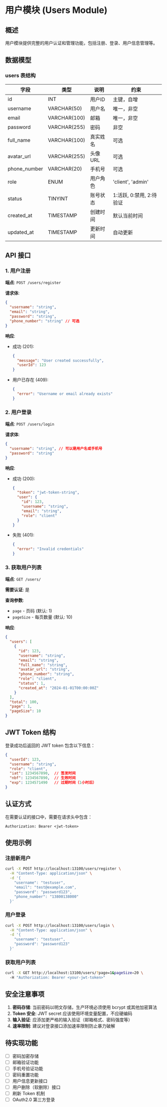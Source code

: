 # 用户模块 (Users Module)

## 概述

用户模块提供完整的用户认证和管理功能，包括注册、登录、用户信息管理等。

## 数据模型

### users 表结构

| 字段 | 类型 | 说明 | 约束 |
|------|------|------|------|
| id | INT | 用户ID | 主键，自增 |
| username | VARCHAR(50) | 用户名 | 唯一，非空 |
| email | VARCHAR(100) | 邮箱 | 唯一，非空 |
| password | VARCHAR(255) | 密码 | 非空 |
| full_name | VARCHAR(100) | 真实姓名 | 可选 |
| avatar_url | VARCHAR(255) | 头像URL | 可选 |
| phone_number | VARCHAR(20) | 手机号 | 可选 |
| role | ENUM | 用户角色 | 'client', 'admin' |
| status | TINYINT | 账号状态 | 1:活跃, 0:禁用, 2:待验证 |
| created_at | TIMESTAMP | 创建时间 | 默认当前时间 |
| updated_at | TIMESTAMP | 更新时间 | 自动更新 |

## API 接口

### 1. 用户注册

**端点**: `POST /users/register`

**请求体**:
```json
{
  "username": "string",
  "email": "string",
  "password": "string",
  "phone_number": "string" // 可选
}
```

**响应**:
- 成功 (201):
  ```json
  {
    "message": "User created successfully",
    "userId": 123
  }
  ```
- 用户已存在 (409):
  ```json
  {
    "error": "Username or email already exists"
  }
  ```

### 2. 用户登录

**端点**: `POST /users/login`

**请求体**:
```json
{
  "username": "string", // 可以是用户名或手机号
  "password": "string"
}
```

**响应**:
- 成功 (200):
  ```json
  {
    "token": "jwt-token-string",
    "user": {
      "id": 123,
      "username": "string",
      "email": "string",
      "role": "client"
    }
  }
  ```
- 失败 (401):
  ```json
  {
    "error": "Invalid credentials"
  }
  ```

### 3. 获取用户列表

**端点**: `GET /users/`

**需要认证**: 是

**查询参数**:
- `page` - 页码 (默认: 1)
- `pageSize` - 每页数量 (默认: 10)

**响应**:
```json
{
  "users": [
    {
      "id": 123,
      "username": "string",
      "email": "string",
      "full_name": "string",
      "avatar_url": "string",
      "phone_number": "string",
      "role": "client",
      "status": 1,
      "created_at": "2024-01-01T00:00:00Z"
    }
  ],
  "total": 100,
  "page": 1,
  "pageSize": 10
}
```

## JWT Token 结构

登录成功后返回的 JWT token 包含以下信息：

```json
{
  "userId": 123,
  "username": "string",
  "role": "client",
  "iat": 1234567890,  // 签发时间
  "nbf": 1234567890,  // 生效时间
  "exp": 1234571490   // 过期时间（1小时后）
}
```

## 认证方式

在需要认证的接口中，需要在请求头中包含：

```
Authorization: Bearer <jwt-token>
```

## 使用示例

### 注册新用户

```bash
curl -X POST http://localhost:13100/users/register \
  -H "Content-Type: application/json" \
  -d '{
    "username": "testuser",
    "email": "test@example.com",
    "password": "password123",
    "phone_number": "13800138000"
  }'
```

### 用户登录

```bash
curl -X POST http://localhost:13100/users/login \
  -H "Content-Type: application/json" \
  -d '{
    "username": "testuser",
    "password": "password123"
  }'
```

### 获取用户列表

```bash
curl -X GET http://localhost:13100/users/?page=1&pageSize=20 \
  -H "Authorization: Bearer <your-jwt-token>"
```

## 安全注意事项

1. **密码存储**: 当前密码以明文存储，生产环境必须使用 bcrypt 或其他加密算法
2. **Token 安全**: JWT secret 应该使用环境变量配置，不应硬编码
3. **输入验证**: 应添加更严格的输入验证（邮箱格式、密码强度等）
4. **速率限制**: 建议对登录接口添加速率限制防止暴力破解

## 待实现功能

- [ ] 密码加密存储
- [ ] 邮箱验证功能
- [ ] 手机号验证功能
- [ ] 密码重置功能
- [ ] 用户信息更新接口
- [ ] 用户删除（软删除）接口
- [ ] 刷新 Token 机制
- [ ] OAuth2.0 第三方登录